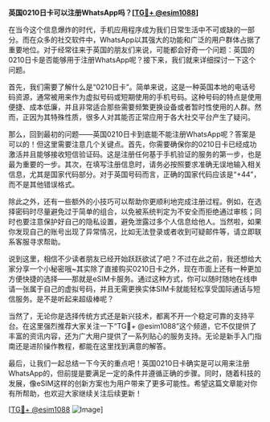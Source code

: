 **英国0210日卡可以注册WhatsApp吗？[[TG💪+ @esim1088](https://t.me/s/esim1088)]**

在当今这个信息爆炸的时代，手机应用程序成为我们日常生活中不可或缺的一部分。而在众多的社交软件中，WhatsApp以其强大的功能和广泛的用户群体占据了重要地位。对于经常往来于英国的朋友们来说，可能都会好奇一个问题：英国的0210日卡是否能够用于注册WhatsApp呢？接下来，我们就来详细探讨一下这个问题。

首先，我们需要了解什么是“0210日卡”。简单来说，这是一种英国本地的电话号码资源，通常被用来作为虚拟号码或短期使用的手机号码。这种号码的特点是使用便捷、成本低廉，并且非常适合那些需要频繁更换设备或者暂时性使用的人群。然而，正因为其特殊性质，很多人对其能否正常应用于各大社交平台产生了疑问。

那么，回到最初的问题——英国0210日卡到底能不能注册WhatsApp呢？答案是可以的！但这里需要注意几个关键点。首先，你需要确保你的0210日卡已经成功激活并且能够接收短信验证码。这是注册任何基于手机验证的服务的第一步，也是最为重要的一步。其次，在填写注册信息时，请务必按照要求准确无误地输入相关信息，尤其是国家代码部分。对于英国号码而言，正确的国家代码应该是“+44”，而不是其他错误格式。

除此之外，还有一些额外的小技巧可以帮助你更顺利地完成注册过程。例如，在选择密码时尽量避免过于简单的组合，以免被系统判定为不安全而拒绝通过审核；同时也要注意保护好自己的隐私设置，避免泄露过多个人信息给他人。当然啦，如果你发现自己的账号出现了异常情况，比如无法登录或者收到可疑邮件等，请立即联系客服寻求帮助。

说到这里，相信不少读者朋友已经开始跃跃欲试了吧？不过在此之前，我还想给大家分享一个小秘密哦~其实除了直接购买0210日卡之外，现在市面上还有一种更加方便快捷的选择——那就是eSIM卡服务。通过这种方式，你可以随时随地在线申请一张属于自己的虚拟号码，并且无需更换实体SIM卡就能轻松享受国际通话与短信服务。是不是听起来超级棒呢？

当然了，无论你是选择传统方式还是新兴技术，都离不开一个稳定可靠的支持平台。在这里强烈推荐大家关注一下“TG💪+ @esim1088”这个频道，它不仅提供了丰富的资讯内容，还为广大用户提供了一系列贴心的服务支持。无论是新手入门指南还是进阶操作教程，都能在这里找到满意的解答。

最后，让我们一起总结一下今天的重点吧！英国0210日卡确实是可以用来注册WhatsApp的，但前提是要满足一定的条件并遵循正确的步骤。同时，随着科技的发展，像eSIM这样的创新方案也为用户带来了更多可能性。希望这篇文章能对你有所帮助，也欢迎大家继续关注后续更新！

[[TG💪+ @esim1088](https://t.me/s/esim1088) ![Image](https://i.postimg.cc/4NQfJmqS/Snipaste-2025-05-13-00-14-12.png)]